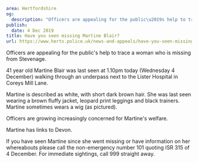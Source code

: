 ```yaml
area: Hertfordshire
og:
  description: "Officers are appealing for the public\u2019s help to trace a woman who is missing from Stevenage."
publish:
  date: 4 Dec 2019
title: Have you seen missing Martine Blair?
url: https://www.herts.police.uk/news-and-appeals/have-you-seen-missing-martine-blair-1127
```

Officers are appealing for the public's help to trace a woman who is missing from Stevenage.

41 year old Martine Blair was last seen at 1.10pm today (Wednesday 4 December) walking through an underpass next to the Lister Hospital in Coreys Mill Lane.

Martine is described as white, with short dark brown hair. She was last seen wearing a brown fluffy jacket, leopard print leggings and black trainers. Martine sometimes wears a wig (as pictured).

Officers are growing increasingly concerned for Martine's welfare.

Martine has links to Devon.

If you have seen Martine since she went missing or have information on her whereabouts please call the non-emergency number 101 quoting ISR 315 of 4 December. For immediate sightings, call 999 straight away.
